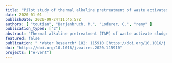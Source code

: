 ```yaml
---
title: "Pilot study of thermal alkaline pretreatment of waste activated sludge: Seasonal effects on anaerobic digestion and impact on dewaterability and refractory COD"
date: 2020-01-01
publishDate: 2020-09-24T11:45:57Z
authors: [ "toutian", "Barjenbruch, M.", "Loderer, C.", "remy" ]
publication_types: ["2"]
abstract: "Thermal alkaline pretreatment (TAP) of waste activate sludge (WAS) was carried out in pilot-scale over a year to investigate its seasonal effects on anaerobic digestion and its impact on dewaterability, sludge liquor quality and formation of soluble refractory COD (sCODref). Temperature of TAP was set at 65–70 °C and pH was increased by initial dosing of sodium hydroxide [NaOH] (50% w/w, 1–2.5 mL/L sludge) as alkali agent following 2–2.5 h reaction time. Pilot digesters were fed with primary sludge (PS) and hydrolyzed WAS (HWAS) and compared to a reference digester fed with PS and untreated WAS. Biogas yield increase due to TAP of WAS showed a sinusoidal trend throughout the year with maximum in summer (+42%), minimum in winter (+3%) and average of +20%, indicating a strong seasonal effect on TAP efficiency. Ammonium [NH4+-N], orthophosphate [PO43--P] and sulphate [SO42-] in sludge liquor increased by 34.6%, 17.0% and 21.6% with TAP, respectively. Centrifugation tests showed no significant difference in dewaterability of both digestates with respect to total solids of sludge cake. Normalized capillary suction time of digestate increased due to TAP, indicating a lower capability for water release. Furthermore, detected sCODref after batch aerobic biodegradation tests showed an increase of 30.3% with TAP. Hence, implementation of TAP of WAS in full-scale will potentially lead to an increase of 0.8–1.1 mg/L of sCODref in effluent of six wastewater treatment plants (WWTP) in Berlin. In conclusion, TAP of WAS leads to increase in biogas production with a slighter negative impact on effluent COD quality than high-temperature thermal hydrolysis."
featured: false
publication: " *Water Research* 182: 115910 [https://doi.org/10.1016/j.watres.2020.115910](https://doi.org/https://doi.org/10.1016/j.watres.2020.115910)"
doi: "https://doi.org/10.1016/j.watres.2020.115910"
projects: ["e-vent"]
---
```


